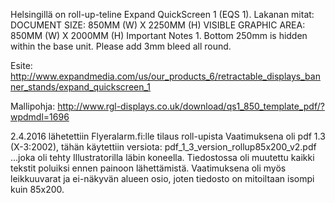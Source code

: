 Helsingillä on roll-up-teline Expand QuickScreen 1 (EQS 1).
Lakanan mitat:
DOCUMENT SIZE: 850MM (W) X 2250MM (H)
VISIBLE GRAPHIC AREA: 850MM (W) X 2000MM (H)
Important Notes 1. Bottom 250mm is hidden within the base unit.
Please add 3mm bleed all round.

Esite:
http://www.expandmedia.com/us/our_products_6/retractable_displays_banner_stands/expand_quickscreen_1

Mallipohja:
http://www.rgl-displays.co.uk/download/qs1_850_template_pdf/?wpdmdl=1696


2.4.2016 lähetettiin Flyeralarm.fi:lle tilaus roll-upista
Vaatimuksena oli pdf 1.3 (X-3:2002), tähän käytettiin versiota:
pdf_1_3_version_rollup85x200_v2.pdf
...joka oli tehty Illustratorilla läbin koneella.
Tiedostossa oli muutettu kaikki tekstit poluiksi ennen painoon lähettämistä. Vaatimuksena oli myös leikkuuvarat ja ei-näkyvän alueen osio, joten tiedosto on mitoiltaan isompi kuin 85x200.
